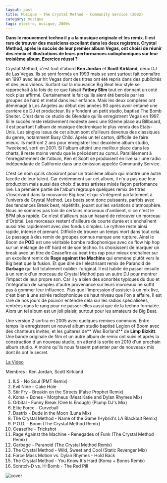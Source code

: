 ```yaml
---
layout: post
title: Musique - The Crystal Method - Community Service (2002)
category: musique
tags: electro, musique, 2000s
---
```


**Dans le mouvement techno il y a la musique originale et les remix. Il est rare de trouver des musiciens excellant dans les deux registres. Crystal Method, après le succès de leur premier album Vegas, ont choisi de réunir des remix et illustrations de leurs performances radiophoniques sur leur troisième album. Exercice réussi ?**

Crystal Method, c'est tout d'abord **Ken Jordan** et **Scott Kirkland**, deux DJ de Las Vegas. Ils se sont formés en 1993 mais se sont surtout fait connaître en 1997 avec leur hit Vegas dont des titres ont été repris dans des publicités et des jeux vidéos. Surfant sur la mouvance Big Beat leur style se rapprochait à la fois de ce que faisait **Fatboy Slim** tout en donnant un coté rock plus affirmé. Certainement le fait qu'ils aient été bercés par les groupes de hard et metal dans leur enfance. Mais les deux compères ont déménagé à Los Angeles au début des années 90 après avoir entamé une carrière de DJ et producteur. Ils y fondent un petit studio, baptisé The Bomb Shelter. C'est dans ce studio de Glendale qu'ils enregistrent Vegas en 1997. Si le succès reste relativement modeste avec une 92eme place au Billboard, il est pourtant l'album de musique électronique le plus vendu des Etats-Unis. Les singles issus de cet album sont d'ailleurs devenus des classiques du genre, notamment Busy Child. Après un tel carton, difficile de faire mieux. Ils mettront 2 ans pour enregistrer leur deuxième album studio, Tweekend, sorti en 2001. Si l'album atteint une meilleur place dans les charts, il reste moins vendu que le précédent au cumul. Parallèlement à l'enregistrement de l'album, Ken et Scott se produisent en live sur une radio indépendante de Californie dans une émission appelée Community Service.

C'est ce nom qu'ils choisiront pour un troisième album qui montre une autre facette de leur talent. Car évidemment sur cet album, il n'y a pas que leur production mais aussi des choix d'autres artistes mixés façon perfomance live. La première partie de l'album regroupe quelques remix de titres s'inscrivant dans la mouvance Big beat et qui s'intégrent parfaitement à l'univers de Crystal Method. Les beats sont donc puissants, parfois avec des tendances Break beat, répétitifs, jouant sur les variations d'atmosphère. Nous ne sommes pas loin de certains morceaux d'ambient, si ce n'est le BPM plus rapide. Ce n'est d'ailleurs pas un hasard de retrouver un morceau d'Orbital. Les morceaux restent d'ailleurs de courte durée et s'enchaînent aussi très rapidement avec des fondus simples. Le rythme reste ainsi rapide, intense et prenant. Difficile de trouver un temps mort dans tout cela. Le passage à des remix de groupes connus marque une rupture. Ainsi le Boom de **POD** est une véritable bombe radiophonique avec ce flow hip hop sur un mélange de riff hard et de son techno. Ils choisissent de marquer un break avec un titre de Ceasefire au beat très rap pour mieux enchaîner sur un excellent remix de **Rage against the Machine** qui emmène plutôt vers le Big beat que la fusion. Et que dire de l'électrisant remix de Paranoid de **Garbage** qui fait totalement oublier l'original. Il est habile de passer ensuite à un remix d'un morceau de Crystal Method pas un autre DJ pour montrer l'impact de leur propre son. Car il y a bien des sonorités typiques du duo et l'intégration de samples d'autre provenance sur leurs morceaux ne suffit pas à gommer leur influence. Plus que l'impression d'assister à un mix live, c'est bien à une soirée radiophonique de haut niveau que l'on a affaire. Il est rare de nos jours de pouvoir entendre cela sur les radios spécialisées, rentrées dans le rang pour ne passer elles aussi que de la techno formatée. Alors un tel album est un joli plaisir, surtout pour les amateurs de Big Beat.

Une version 2 sortira en 2005 avec quelques remixes communs. Entre temps ils enregistrent un nouvel album studio baptisé Legion of Boom avec des chanteurs invités, et les guitares de** Wes Borland** de **Limp Bizkitt**. Une bande originale de film et un autre album de remix ont suivi et après la construction d'un nouveau studio, on attend la sortie en 2010 d'un prochain album studio. A moins qu'ils nous fassent patienter par de nouveaux mix dont ils ont le secret.


[La Video](https://www.youtube.com/watch?v=Mnmbj5r66hM)

Membres : Ken Jordan, Scott Kirkland

1. ILS - No Soul (PMT Remix) 
2. Evil Nine - Cake Hole 
3. Stir Fry - Breakin on the Streets (False Prophet Remix) 
4. Koma + Bones - Morpheus (Meat Katie and Dylan Rhymes Mix) 
5. Orbital - Funny Break (One Is Enough) (Plump DJ's Mix) 
6. Elite Force - Curveball 
7. Dastrix - Dude in the Moon (Luna Mix) 
8. The Crystal Method - Name of the Game (Hybrid's LA Blackout Remix) 
9. P.O.D. - Boom (The Crystal Method Remix) 
10. Ceasefire - Trickshot 
11. Rage Against the Machine - Renegades of Funk (The Crystal Method Remix) 
12. Garbage - Paranoid (The Crystal Method Remix) 
13. The Crystal Method - Wild, Sweet and Cool (Static Revenger Mix) 
14. Force Mass Motion vs. Dylan Rhymes - Hold Back 
15. The Crystal Method - You Know It's Hard (Koma + Bones Remix) 
16. Scratch-D vs. H-Bomb - The Red Pill

![cover](http://cheziceman.files.wordpress.com/2014/11/crystalcommunity.jpg)
